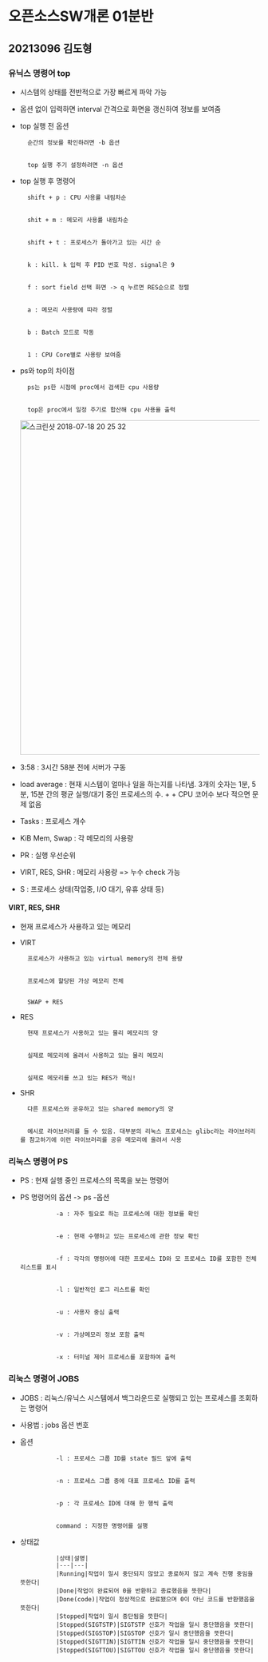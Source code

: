# 오픈소스SW개론 01분반
## 20213096 김도형
### 유닉스 명령어 top
+ 시스템의 상태를 전반적으로 가장 빠르게 파악 가능
+ 옵션 없이 입력하면 interval 간격으로 화면을 갱신하여 정보를 보여줌
+ top 실행 전 옵션


        순간의 정보를 확인하려면 -b 옵션
    
    
        top 실행 주기 설정하려면 -n 옵션
+ top 실행 후 명령어


        shift + p : CPU 사용률 내림차순
    
    
        shit + m : 메모리 사용률 내림차순
    
    
        shift + t : 프로세스가 돌아가고 있는 시간 순
    
    
        k : kill. k 입력 후 PID 번호 작성. signal은 9
    
    
        f : sort field 선택 화면 -> q 누르면 RES순으로 정렬
    
    
        a : 메모리 사용량에 따라 정렬
    
    
        b : Batch 모드로 작동
    
    
        1 : CPU Core별로 사용량 보여줌
+ ps와 top의 차이점


        ps는 ps한 시점에 proc에서 검색한 cpu 사용량
    
    
        top은 proc에서 일정 주기로 합산해 cpu 사용율 출력
    
    <img width="670" alt="스크린샷 2018-07-18 20 25 32" src="https://user-images.githubusercontent.com/86956159/172050180-b3ed8b6b-2680-4f7e-b0d7-7f52c3de89b1.png">

+ 3:58 : 3시간 58분 전에 서버가 구동
+ load average : 현재 시스템이 얼마나 일을 하는지를 나타냄. 3개의 숫자는 1분, 5분, 15분 간의 평균 실행/대기 중인 프로세스의 수. + + CPU 코어수 보다 적으면 문제 없음
+ Tasks : 프로세스 개수
+ KiB Mem, Swap : 각 메모리의 사용량
+ PR : 실행 우선순위
+ VIRT, RES, SHR : 메모리 사용량 => 누수 check 가능
+ S : 프로세스 상태(작업중, I/O 대기, 유휴 상태 등)


#### VIRT, RES, SHR
+ 현재 프로세스가 사용하고 있는 메모리
+ VIRT


        프로세스가 사용하고 있는 virtual memory의 전체 용량
        
        
        프로세스에 할당된 가상 메모리 전체
        
        
        SWAP + RES
+ RES


        현재 프로세스가 사용하고 있는 물리 메모리의 양


        실제로 메모리에 올려서 사용하고 있는 물리 메모리
        
        
        실제로 메모리를 쓰고 있는 RES가 핵심!
+ SHR


        다른 프로세스와 공유하고 있는 shared memory의 양
        
        
        예시로 라이브러리를 들 수 있음. 대부분의 리눅스 프로세스는 glibc라는 라이브러리를 참고하기에 이런 라이브러리를 공유 메모리에 올려서 사용
        
### 리눅스 명령어 PS
+ PS : 현재 실행 중인 프로세스의 목록을 보는 명령어
+ PS 명령어의 옵션 -> ps -옵션

                
                -a : 자주 필요로 하는 프로세스에 대한 정보를 확인
                
                
                -e : 현재 수행하고 있는 프로세스에 관한 정보 확인
                
                
                -f : 각각의 명령어에 대한 프로세스 ID와 모 프로세스 ID를 포함한 전체 리스트를 표시
                
                
                -l : 일반적인 로그 리스트를 확인
                
                
                -u : 사용자 중심 출력
                
                
                -v : 가상메모리 정보 포함 출력
                
                
                -x : 터미널 제어 프로세스를 포함하여 출력
### 리눅스 명령어 JOBS
+ JOBS : 리눅스/유닉스 시스템에서 백그라운드로 실행되고 있는 프로세스를 조회하는 명령어
+ 사용법 : jobs 옵션 번호
+ 옵션
                
                
                -l : 프로세스 그룹 ID를 state 필드 앞에 출력
                
                
                -n : 프로세스 그룹 중에 대표 프로세스 ID를 출력
                
                
                -p : 각 프로세스 ID에 대해 한 행씩 출력
                
                
                command : 지정한 명령어를 실행
+ 상태값


                |상태|설명|
                |---|---|
                |Running|작업이 일시 중단되지 않았고 종료하지 않고 계속 진행 중임을 뜻한다|
                |Done|작업이 완료되어 0을 반환하고 종료했음을 뜻한다|
                |Done(code)|작업이 정상적으로 완료됐으며 0이 아닌 코드를 반환했음을 뜻한다|
                |Stopped|작업이 일시 중단됨을 뜻한다|
                |Stopped(SIGTSTP)|SIGTSTP 신호가 작업을 일시 중단했음을 뜻한다|
                |Stopped(SIGSTOP)|SIGSTOP 신호가 일시 중단했음을 뜻한다|
                |Stopped(SIGTTIN)|SIGTTIN 신호가 작업을 일시 중단했음을 뜻한다|
                |Stopped(SIGTTOU)|SIGTTOU 신호가 작업을 일시 중단했음을 뜻한다|
